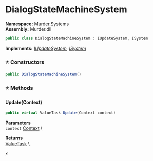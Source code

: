 # DialogStateMachineSystem

**Namespace:** Murder.Systems \
**Assembly:** Murder.dll

```csharp
public class DialogStateMachineSystem : IUpdateSystem, ISystem
```

**Implements:** _[IUpdateSystem](/Bang/Systems/IUpdateSystem.html), [ISystem](/Bang/Systems/ISystem.html)_

### ⭐ Constructors
```csharp
public DialogStateMachineSystem()
```

### ⭐ Methods
#### Update(Context)
```csharp
public virtual ValueTask Update(Context context)
```

**Parameters** \
`context` [Context](/Bang/Contexts/Context.html) \

**Returns** \
[ValueTask](https://learn.microsoft.com/en-us/dotnet/api/System.Threading.Tasks.ValueTask?view=net-7.0) \



⚡